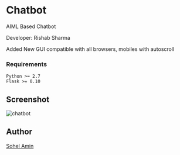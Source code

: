 # Chatbot
AIML Based Chatbot

Developer: Rishab Sharma

Added New GUI compatible with all browsers, mobiles with autoscroll

### Requirements
    Python >= 2.7
    Flask >= 0.10


## Screenshot
![chatbot](https://blog.animaker.com/wp-content/uploads/2017/04/Chat-bot-interface-GIF.gif)

## Author

[Sohel Amin](http://www.sohelamin.com)
